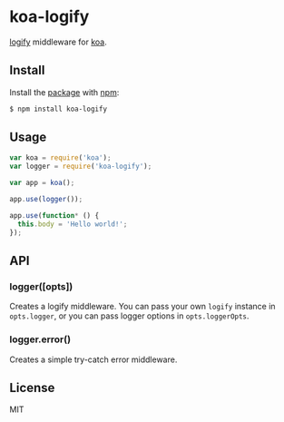 # koa-logify

[logify]() middleware for [koa]().

## Install

Install the [package]() with [npm](http//npmjs.org):

```sh
$ npm install koa-logify
```

## Usage

```js
var koa = require('koa');
var logger = require('koa-logify');

var app = koa();

app.use(logger());

app.use(function* () {
  this.body = 'Hello world!';
});
```

## API

### logger([opts])

Creates a logify middleware.
You can pass your own `logify` instance in `opts.logger`,
or you can pass logger options in `opts.loggerOpts`.

### logger.error()

Creates a simple try-catch error middleware.

## License

MIT
